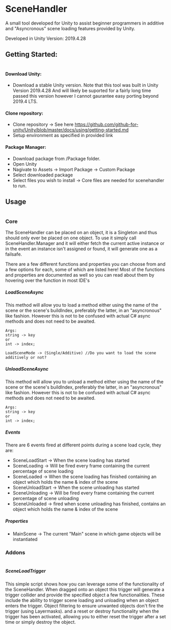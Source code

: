 # SceneHandler
A small tool developed for Unity to assist beginner programmers in additive and "Asyncronous" scene loading features provided by Unity.

Developed in Unity Version: 2019.4.28

## Getting Started:
#
#### Download Unity:
- Download a stable Unity version. Note that this tool was built in Unity Version 2019.4.28 And will likely be suported for a fairly long time passed this version however I cannot gaurantee easy porting beyond 2019.4 LTS.

#### Clone repository:
- Clone repository -> See here https://github.com/github-for-unity/Unity/blob/master/docs/using/getting-started.md
- Setup environment as specified in provided link

#### Package Manager:
- Download package from /Package folder.
- Open Unity
- Nagivate to Assets -> Import Package -> Custom Package
- Select downloaded package
- Select files you wish to install -> Core files are needed for scenehandler to run.


## Usage
#
### Core
The SceneHandler can be placed on an object, it is a Singleton and thus should only ever be placed on one object. To use it simply call SceneHandler.Manager and it will either fetch the current active instance or in the event an instance isn't assigned or found, it will generate one as a failsafe.

There are a few different functions and properties you can choose from and a few options for each, some of which are listed here! Most of the functions and properties are documented as well so you can read about them by hovering over the function in most IDE's

##### LoadSceneAsync
This method will allow you to load a method either using the name of the scene or the scene's buildIndex, preferably the latter, in an "asyncronous" like fashion. However this is not to be confused with actual C# async methods and does not need to be awaited.
```
Args:
string -> key 
or
int -> index;

LoadSceneMode -> (Single/Additive) //Do you want to load the scene additively or not?
```

##### UnloadSceneAsync
This method will allow you to unload a method either using the name of the scene or the scene's buildIndex, preferably the latter, in an "asyncronous" like fashion. However this is not to be confused with actual C# async methods and does not need to be awaited. 
```
Args:
string -> key 
or
int -> index;
```

##### Events
There are 6 events fired at different points during a scene load cycle, they are:
- SceneLoadStart -> When the scene loading has started
- SceneLoading -> Will be fired every frame containing the current percentage of scene loading
- SceneLoaded -> When the scene loading has finished containing an object which holds the name & index of the scene
- SceneUnloadStart -> When the scene unloading has started
- SceneUnloading -> Will be fired every frame containing the current percentage of scene unloading
- SceneUnloaded -> fired when scene unloading has finished, contains an object which holds the name & index of the scene

##### Properties
- MainScene -> The current "Main" scene in which game objects will be instantiated


### Addons
#
##### SceneLoadTrigger
This simple script shows how you can leverage some of the functionality of the SceneHandler.
When dragged onto an object this trigger will generate a trigger collider and provide the specified object a few functionalities. These include the ability to trigger scene loading and unloading when an object enters the trigger. Object filtering to ensure unwanted objects don't fire the trigger (using Layermasks). and a reset or destroy functionality when the trigger has been activated, allowing you to either reset the trigger after a set time or simply destroy the object.
